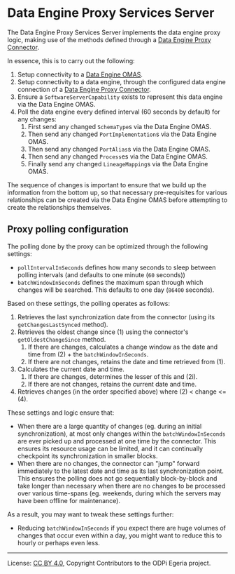<!-- SPDX-License-Identifier: CC-BY-4.0 -->
<!-- Copyright Contributors to the ODPi Egeria project. -->

# Data Engine Proxy Services Server

The Data Engine Proxy Services Server implements the data engine proxy logic, making use
of the methods defined through a [Data Engine Proxy Connector](../data-engine-proxy-connector).

In essence, this is to carry out the following:

1. Setup connectivity to a [Data Engine OMAS](../../../access-services/data-engine).
1. Setup connectivity to a data engine, through the configured data engine connection of
    a [Data Engine Proxy Connector](../data-engine-proxy-connector).
1. Ensure a `SoftwareServerCapability` exists to represent this data engine via the Data Engine OMAS.
1. Poll the data engine every defined interval (60 seconds by default) for any changes:
    1. First send any changed `SchemaType`s via the Data Engine OMAS.
    1. Then send any changed `PortImplementation`s via the Data Engine OMAS.
    1. Then send any changed `PortAlias`s via the Data Engine OMAS.
    1. Then send any changed `Process`es via the Data Engine OMAS.
    1. Finally send any changed `LineageMapping`s via the Data Engine OMAS.

The sequence of changes is important to ensure that we build up the information from the
bottom up, so that necessary pre-requisites for various relationships can be created via
the Data Engine OMAS before attempting to create the relationships themselves.

## Proxy polling configuration

The polling done by the proxy can be optimized through the following settings:

- `pollIntervalInSeconds` defines how many seconds to sleep between polling intervals (and defaults
    to one minute (`60` seconds))
- `batchWindowInSeconds` defines the maximum span through which changes will be searched. This defaults
    to one day (`86400` seconds).

Based on these settings, the polling operates as follows:

1. Retrieves the last synchronization date from the connector (using its `getChangesLastSynced` method).
1. Retrieves the oldest change since (1) using the connector's `getOldestChangeSince` method.
    1. If there are changes, calculates a change window as the date and time from (2) + the `batchWindowInSeconds`.
    1. If there are not changes, retains the date and time retrieved from (1).
1. Calculates the current date and time.
    1. If there are changes, determines the lesser of this and (2i).
    1. If there are not changes, retains the current date and time.
1. Retrieves changes (in the order specified above) where (2) < change <= (4).

These settings and logic ensure that:

- When there are a large quantity of changes (eg. during an initial synchronization), at
    most only changes within the `batchWindowInSeconds` are ever picked up and processed at
    one time by the connector. This ensures its resource usage can be limited, and it can
    continually checkpoint its synchronization in smaller blocks.
- When there are no changes, the connector can "jump" forward immediately to the latest date
    and time as its last synchronization point. This ensures the polling does not go sequentially
    block-by-block and take longer than necessary when there are no changes to be processed over
    various time-spans (eg. weekends, during which the servers may have been offline for maintenance).

As a result, you may want to tweak these settings further:

- Reducing `batchWindowInSeconds` if you expect there are huge volumes of changes that occur
    even within a day, you might want to reduce this to hourly or perhaps even less.

----
License: [CC BY 4.0](https://creativecommons.org/licenses/by/4.0/),
Copyright Contributors to the ODPi Egeria project.